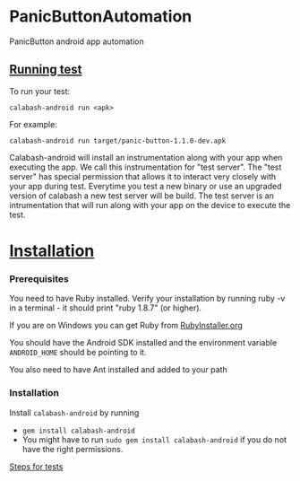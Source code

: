 PanicButtonAutomation
=====================

PanicButton android app automation

[Running test](https://github.com/calabash/calabash-android)
------------
To run your test:

    calabash-android run <apk>

For example:

    calabash-android run target/panic-button-1.1.0-dev.apk

Calabash-android will install an instrumentation along with your app when executing the app. We call this instrumentation for "test server". The "test server" has special permission that allows it to interact very closely with your app during test.
Everytime you test a new binary or use an upgraded version of calabash a new test server will be build.
The test server is an intrumentation that will run along with your app on the device to execute the test.

[Installation](https://github.com/calabash/calabash-android/blob/master/documentation/installation.md)
============
### Prerequisites
You need to have Ruby installed. Verify your installation by running ruby -v in a terminal - it should print "ruby 1.8.7" (or higher).

If you are on Windows you can get Ruby from [RubyInstaller.org](http://rubyinstaller.org/)

You should have the Android SDK installed and the environment variable `ANDROID_HOME` should be pointing to it.

You also need to have Ant installed and added to your path

### Installation

Install `calabash-android` by running

- `gem install calabash-android`
- You might have to run `sudo gem install calabash-android` if you do not have the right permissions.
 


[Steps for tests](https://github.com/calabash/calabash-android/blob/master/documentation/ruby_api.md)



